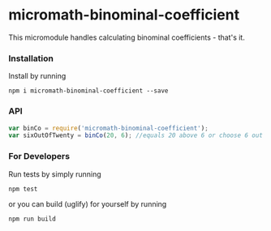 # micromath-binominal-coefficient

This micromodule handles calculating binominal coefficients - that's it.

### Installation

Install by running

```
npm i micromath-binominal-coefficient --save
```

### API

```javascript
var binCo = require('micromath-binominal-coefficient');
var sixOutOfTwenty = binCo(20, 6); //equals 20 above 6 or choose 6 out of 20
```

### For Developers

Run tests by simply running

```
npm test
```

or you can build (uglify) for yourself by running

```
npm run build
```
